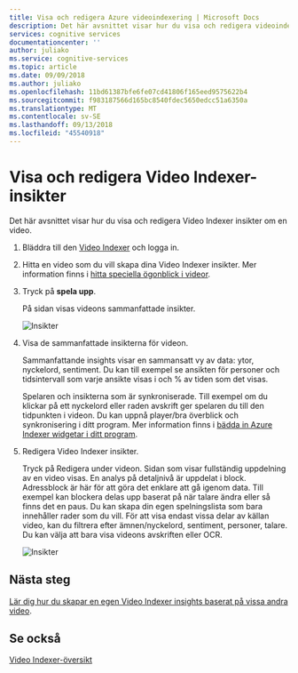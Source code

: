 ```yaml
---
title: Visa och redigera Azure videoindexering | Microsoft Docs
description: Det här avsnittet visar hur du visa och redigera videoindexering.
services: cognitive services
documentationcenter: ''
author: juliako
ms.service: cognitive-services
ms.topic: article
ms.date: 09/09/2018
ms.author: juliako
ms.openlocfilehash: 11bd61387bfe6fe07cd41806f165eed9575622b4
ms.sourcegitcommit: f983187566d165bc8540fdec5650edcc51a6350a
ms.translationtype: MT
ms.contentlocale: sv-SE
ms.lasthandoff: 09/13/2018
ms.locfileid: "45540918"
---
```

# <a name="view-and-edit-video-indexer-insights"></a>Visa och redigera Video Indexer-insikter

Det här avsnittet visar hur du visa och redigera Video Indexer insikter om en video.

1. Bläddra till den [Video Indexer](https://www.videoindexer.ai/) och logga in.
2. Hitta en video som du vill skapa dina Video Indexer insikter. Mer information finns i [hitta speciella ögonblick i videor](video-indexer-search.md).
3. Tryck på **spela upp**.

    På sidan visas videons sammanfattade insikter. 

    ![Insikter](./media/video-indexer-view-edit/video-indexer-summarized-insights.png)

4. Visa de sammanfattade insikterna för videon. 

    Sammanfattande insights visar en sammansatt vy av data: ytor, nyckelord, sentiment. Du kan till exempel se ansikten för personer och tidsintervall som varje ansikte visas i och % av tiden som det visas.

    Spelaren och insikterna som är synkroniserade. Till exempel om du klickar på ett nyckelord eller raden avskrift ger spelaren du till den tidpunkten i videon. Du kan uppnå player/bra överblick och synkronisering i ditt program. Mer information finns i [bädda in Azure Indexer widgetar i ditt program](video-indexer-embed-widgets.md). 

3. Redigera Video Indexer insikter.

    Tryck på Redigera under videon. Sidan som visar fullständig uppdelning av en video visas. En analys på detaljnivå är uppdelat i block. Adressblock är här för att göra det enklare att gå igenom data. Till exempel kan blockera delas upp baserat på när talare ändra eller så finns det en paus. Du kan skapa din egen spelningslista som bara innehåller rader som du vill. För att visa endast vissa delar av källan video, kan du filtrera efter ämnen/nyckelord, sentiment, personer, talare. Du kan välja att bara visa videons avskriften eller OCR.  

    ![Insikter](./media/video-indexer-view-edit/video-indexer-create-new-playlist.png)

## <a name="next-steps"></a>Nästa steg

[Lär dig hur du skapar en egen Video Indexer insights baserat på vissa andra video](video-indexer-create-new.md).

## <a name="see-also"></a>Se också

[Video Indexer-översikt](video-indexer-overview.md)

